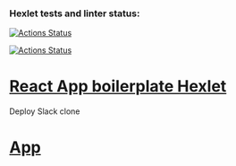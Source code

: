 ### Hexlet tests and linter status:
[![Actions Status](https://github.com/imikh1991/frontend-project-12/workflows/hexlet-check/badge.svg)](https://github.com/imikh1991/frontend-project-12/actions)

[![Actions Status](imikh1991/frontend-project-12/workflows/nodeci.yml/badge.svg)](https://github.com/imikh1991/frontend-project-12/actions)


# [React App boilerplate Hexlet](https://js-react-hexlet-chat.onrender.com/)

Deploy Slack clone
# [App](https://frontend-project-12-production-ac69.up.railway.app/login)

